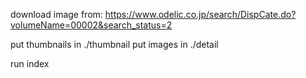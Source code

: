 download image from:
https://www.odelic.co.jp/search/DispCate.do?volumeName=00002&search_status=2

put thumbnails in ./thumbnail
put images in ./detail

run index
